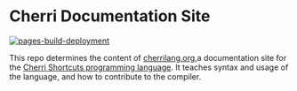 # Cherri Documentation Site

[![pages-build-deployment](https://github.com/electrikmilk/cherri/actions/workflows/pages/pages-build-deployment/badge.svg?branch=documentation)](https://github.com/electrikmilk/cherri/actions/workflows/pages/pages-build-deployment)

This repo determines the content of [cherrilang.org](https://cherrilang.org),a documentation site for the [Cherri Shortcuts programming language](https://github.com/electrikmilk/cherri). It teaches syntax and usage of the language, and how to contribute to the compiler.
